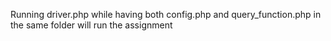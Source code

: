 Running driver.php while having both config.php and query_function.php in the same folder will run the assignment
